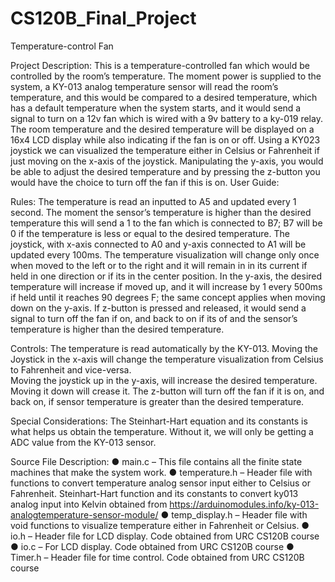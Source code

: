 # CS120B_Final_Project
Temperature-control Fan

Project Description:
This is a temperature-controlled fan which would be controlled by the room’s temperature. The
moment power is supplied to the system, a KY-013 analog temperature sensor will read the
room’s temperature, and this would be compared to a desired temperature, which has a default
temperature when the system starts, and it would send a signal to turn on a 12v fan which is
wired with a 9v battery to a ky-019 relay. The room temperature and the desired temperature
will be displayed on a 16x4 LCD display while also indicating if the fan is on or off. Using a KY023 joystick we can visualized the temperature either in Celsius or Fahrenheit if just moving on
the x-axis of the joystick. Manipulating the y-axis, you would be able to adjust the desired
temperature and by pressing the z-button you would have the choice to turn off the fan if this is
on.
User Guide:

Rules:
The temperature is read an inputted to A5 and updated every 1 second. The moment the
sensor’s temperature is higher than the desired temperature this will send a 1 to the fan which is
connected to B7; B7 will be 0 if the temperature is less or equal to the desired temperature. The
joystick, with x-axis connected to A0 and y-axis connected to A1 will be updated every 100ms.
The temperature visualization will change only once when moved to the left or to the right and it
will remain in in its current if held in one direction or if its in the center position. In the y-axis, the
desired temperature will increase if moved up, and it will increase by 1 every 500ms if held until
it reaches 90 degrees F; the same concept applies when moving down on the y-axis. If z-button
is pressed and released, it would send a signal to turn off the fan if on, and back to on if its of
and the sensor’s temperature is higher than the desired temperature. 

Controls:
The temperature is read automatically by the KY-013.
Moving the Joystick in the x-axis will change the temperature visualization from Celsius to
Fahrenheit and vice-versa.  
Moving the joystick up in the y-axis, will increase the desired temperature. Moving it down will
crease it.
The z-button will turn off the fan if it is on, and back on, if sensor temperature is greater than the
desired temperature.

Special Considerations:
The Steinhart-Hart equation and its constants is what helps us obtain the temperature. Without
it, we will only be getting a ADC value from the KY-013 sensor. 

Source File Description:
● main.c – This file contains all the finite state machines that make the system work.
● temperature.h – Header file with functions to convert temperature analog sensor input
either to Celsius or Fahrenheit. Steinhart-Hart function and its constants to convert ky013 analog input into Kelvin obtained from https://arduinomodules.info/ky-013-analogtemperature-sensor-module/
● temp_display.h – Header file with void functions to visualize temperature either in
Fahrenheit or Celsius.
● io.h – Header file for LCD display. Code obtained from URC CS120B course
● io.c – For LCD display. Code obtained from URC CS120B course
● Timer.h – Header file for time control. Code obtained from URC CS120B course
